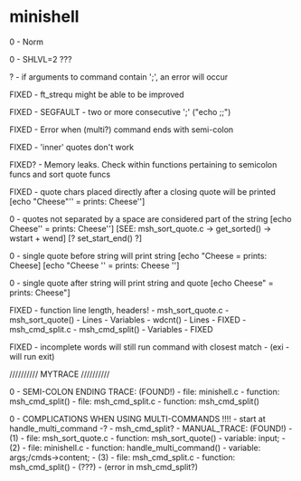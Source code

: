 # minishell

0	-	Norm

0	-	SHLVL=2 ???


?	-	if arguments to command contain ';', an error will occur

FIXED	-	ft_strequ might be able to be improved

FIXED	-	SEGFAULT - two or more consecutive ';' ("echo ;;")

FIXED	-	Error when (multi?) command ends with semi-colon

FIXED	-	'inner' quotes don't work

FIXED?	-	Memory leaks. Check within functions pertaining to semicolon funcs and
			sort quote funcs

FIXED		-	quote chars placed directly after a closing quote will be printed
			[echo "Cheese"''	=	prints: Cheese'']

0		-	quotes not separated by a space are considered part of the string
			[echo Cheese''	=	prints: Cheese'']
			[SEE: msh_sort_quote.c -> get_sorted() -> wstart + wend]
			[? set_start_end() ?]

0		-	single quote before string will print string
			[echo "Cheese	=	prints: Cheese]
			[echo "Cheese ''	=	prints: Cheese '']

0		-	single quote after string will print string and quote
			[echo Cheese"	=	prints: Cheese"]

FIXED	-	function line length, headers!
			-	msh_sort_quote.c
				-	msh_sort_quote()
					-	Lines
					-	Variables
				-	wdcnt()
					-	Lines - FIXED
			-	msh_cmd_split.c
				-	msh_cmd_split()
					-	Variables - FIXED

FIXED	-	incomplete words will still run command with closest match
			-	(exi	- will run exit)



//////////
MYTRACE
//////////

0	-	SEMI-COLON ENDING TRACE:	(FOUND!)
		-	file:	minishell.c
			-	function:	msh_cmd_split()
		-	file:	msh_cmd_split.c
			-	function:	msh_cmd_split()


0	-	COMPLICATIONS WHEN USING MULTI-COMMANDS !!!!
		- start at handle_multi_command -?
		- msh_cmd_split?
		- MANUAL_TRACE:	(FOUND!)
			-	(1)
			-	file:	msh_sort_quote.c
				-	function:	msh_sort_quote()
				-	variable:	input;
			-	(2)
			-	file:	minishell.c
				-	function:	handle_multi_command()
				-	variable:	args;/cmds->content;
			-	(3)
			-	file:	msh_cmd_split.c
				-	function:	msh_cmd_split()
				-	(???)
				-	(error in msh_cmd_split?)
